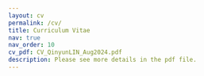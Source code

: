```yaml
---
layout: cv
permalink: /cv/
title: Curriculum Vitae
nav: true
nav_order: 10
cv_pdf: CV_QinyunLIN_Aug2024.pdf
description: Please see more details in the pdf file. 
---
```

